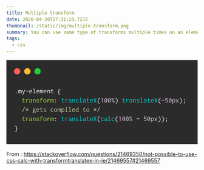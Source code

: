 ```yaml
---
title: Multiple transform
date: 2020-04-20T17:31:23.727Z
thumbnail: /static/img/multiple-transform.png
summary: You can use same type of transforms multiple times on an element
tags:
  - css
---
```

![Multiple transform](/static/img/multiple-transform.png "Multiple transform")

From : <https://stackoverflow.com/questions/21469350/not-possible-to-use-css-calc-with-transformtranslatex-in-ie/21469557#21469557>